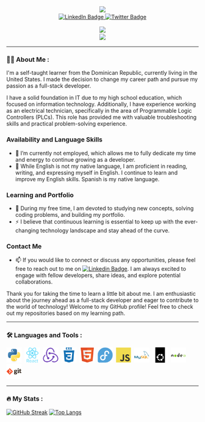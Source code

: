 <div id="header" align="center">
    <img src="https://media.giphy.com/media/M9gbBd9nbDrOTu1Mqx/giphy.gif" width="100" />
</div>
<!-- Social media links. -->
<div id="badges" align="center">
    <a href="https://www.linkedin.com/in/nelsonmenza/" target="_blank">
        <img src="https://img.shields.io/badge/LinkedIn-blue?style=for-the-badge&logo=linkedin&logoColor=white"
            alt="LinkedIn Badge" />
    </a>
    <a href="https://twitter.com/nelsonmenza30" target="_blank">
        <img src="https://img.shields.io/badge/Twitter-blue?style=for-the-badge&logo=twitter&logoColor=white"
            alt="Twitter Badge" />
    </a>
</div>
<!-- Viewer code-->
<div id="badges" align="center">
<img src="https://komarev.com/ghpvc/?username=nelsonmenza&style=plastic-square&color=brightgreen" alt="" />
</div>
<!-- Welcome gif -->
<div id="header" align="center">
    <img src="https://media.giphy.com/media/Qo2dupDib32rkTY4hX/giphy.gif" width="500" />
</div>

<div id="header" align="center">
    <img src="https://media.giphy.com/media/v1.Y2lkPTc5MGI3NjExMXIwcHI3eG83dWR5Z2Rnam8yZ2tzcTNuMHhrYWQ1ZTIzd3ZiMnY2YyZlcD12MV9pbnRlcm5hbF9naWZfYnlfaWQmY3Q9Zw/dWesBcTLavkZuG35MI/giphy.gif" width="600" />
</div>

---

### :man_technologist: About Me :

I'm a self-taught learner from the Dominican Republic, currently living in the United States. I made the decision to change my career path and pursue my passion as a full-stack developer.

I have a solid foundation in IT due to my high school education, which focused on information technology. Additionally, I have experience working as an electrical technician, specifically in the area of Programmable Logic Controllers (PLCs). This role has provided me with valuable troubleshooting skills and practical problem-solving experience.

### Availability and Language Skills

- :telescope: I’m currently not employed, which allows me to fully dedicate my time and energy to continue growing as a developer.
- :speech_balloon: While English is not my native language, I am proficient in reading, writing, and expressing myself in English. I continue to learn and improve my English skills. Spanish is my native language.

### Learning and Portfolio

- :seedling: During my free time, I am devoted to studying new concepts, solving coding problems, and building my portfolio.
- :zap: I believe that continuous learning is essential to keep up with the ever-changing technology landscape and stay ahead of the curve.

### Contact Me

- :mailbox: If you would like to connect or discuss any opportunities, please feel free to reach out to me on [![Linkedin Badge](https://img.shields.io/badge/-Nelson-blue?style=flat&logo=Linkedin&logoColor=white)](https://www.linkedin.com/in/nelsonmenza/). I am always excited to engage with fellow developers, share ideas, and explore potential collaborations.

Thank you for taking the time to learn a little bit about me. I am enthusiastic about the journey ahead as a full-stack developer and eager to contribute to the world of technology! Welcome to my GitHub profile! Feel free to check out my repositories based on my learning path.

---

### :hammer_and_wrench: Languages and Tools :

<div>
  <img src="https://github.com/devicons/devicon/blob/master/icons/python/python-original.svg" title="Python" alt="Python" width="40" height="40"/>&nbsp;
  <img src="https://github.com/devicons/devicon/blob/master/icons/react/react-original-wordmark.svg" title="React" alt="React" width="40" height="40"/>&nbsp;
  <img src="https://github.com/devicons/devicon/blob/master/icons/redux/redux-original.svg" title="Redux" alt="Redux " width="40" height="40"/>&nbsp;
  <img src="https://github.com/devicons/devicon/blob/master/icons/css3/css3-plain-wordmark.svg"  title="CSS3" alt="CSS" width="40" height="40"/>&nbsp;
  <img src="https://github.com/devicons/devicon/blob/master/icons/html5/html5-original.svg" title="HTML5" alt="HTML" width="40" height="40"/>&nbsp;
  <img src="https://github.com/devicons/devicon/blob/master/icons/fedora/fedora-plain.svg" title="Fedora" alt="Fedora" width="40" height="40"/>&nbsp;
  <img src="https://github.com/devicons/devicon/blob/master/icons/javascript/javascript-original.svg" title="JavaScript" alt="JavaScript" width="40" height="40"/>&nbsp;
  <img src="https://github.com/devicons/devicon/blob/master/icons/mysql/mysql-original-wordmark.svg" title="MySQL"  alt="MySQL" width="40" height="40"/>&nbsp;
  <img src="https://github.com/devicons/devicon/blob/master/icons/ubuntu/ubuntu-plain.svg" title="Ubuntu"  alt="Ubuntu" width="40" height="40"/>&nbsp;
  <img src="https://github.com/devicons/devicon/blob/master/icons/nodejs/nodejs-original-wordmark.svg" title="NodeJS" alt="NodeJS" width="40" height="40"/>&nbsp;
  <img src="https://github.com/devicons/devicon/blob/master/icons/git/git-original-wordmark.svg" title="Git" **alt="Git" width="40" height="40"/>
</div>

---

### :fire: My Stats :

[![GitHub Streak](http://github-readme-streak-stats.herokuapp.com?user=nelsonmenza&theme=dark)](https://git.io/streak-stats)
[![Top Langs](https://github-readme-stats.vercel.app/api/top-langs/?username=nelsonmenza&layout=compact&theme=dark)](https://github.com/anuraghazra/github-readme-stats)

<!--
**nelsonmenza/nelsonmenza** is a ✨ _special_ ✨ repository because its `README.md` (this file) appears on your GitHub profile.

Here are some ideas to get you started:

- 🔭 I’m currently working on ...
- 🌱 I’m currently learning ...
- 👯 I’m looking to collaborate on ...
- 🤔 I’m looking for help with ...
- 💬 Ask me about ...
- 📫 How to reach me: ...
- 😄 Pronouns: ...
- ⚡ Fun fact: ...
-->
